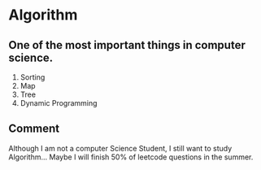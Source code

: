 # Algorithm
## One of the most important things in computer science.
1. Sorting
1. Map
1. Tree
1. Dynamic Programming

## Comment
Although I am not a computer Science Student, I still want to study Algorithm...
Maybe I will finish 50% of leetcode questions in the summer.
